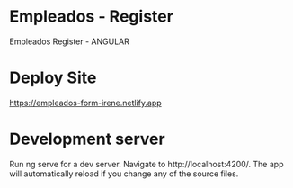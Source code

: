 # Empleados - Register
Empleados Register - ANGULAR 

# Deploy Site
https://empleados-form-irene.netlify.app


# Development server
Run ng serve for a dev server. Navigate to http://localhost:4200/. The app will automatically reload if you change any of the source files.
